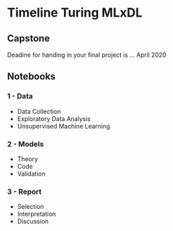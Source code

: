 # Timeline Turing MLxDL
## Capstone
Deadine for handing in your final project is ... April 2020

## Notebooks
### 1 - Data
* Data Collection
* Exploratory Data Analysis
* Unsupervised Machine Learning

### 2 - Models
* Theory
* Code
* Validation

### 3 - Report
* Selection
* Interpretation
* Discussion
